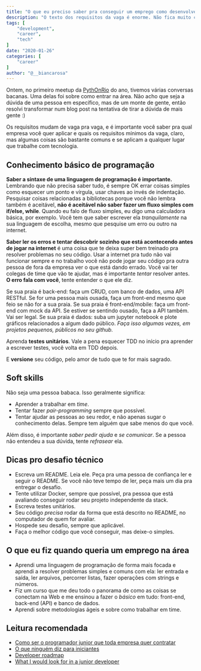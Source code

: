 ```yaml
---
title: "O que eu preciso saber pra conseguir um emprego como desenvolvedor(a)?"
description: "O texto dos requisitos da vaga é enorme. Não fica muito claro se você precisa saber tudo. Você fica em dúvida se aplica, quando aplica não tem retorno, e quando passa dessa fase, dificilmente tem feedback. Você quer aprender tudo e tem vontade de estudar o que for necessário mas afinal, o que você precisa saber pra conseguir entrar na área?"
tags: [
    "development",
    "career",
    "tech"
]
date: "2020-01-26"
categories: [
    "career"
]
author: "@__biancarosa"
---
```

Ontem, no primeiro meetup da [PythOnRio](https://www.meetup.com/pythonrio/) do ano, tivemos várias conversas bacanas. Uma delas foi sobre como entrar na área. Não acho que seja a dúvida de uma pessoa em específico, mas de um monte de gente, então resolvi transformar num blog post na tentativa de tirar a dúvida de mais gente :)

Os requisitos mudam de vaga pra vaga, e é importante você saber pra qual empresa você quer aplicar e quais os requisitos mínimos da vaga, claro, mas algumas coisas são bastante comuns e se aplicam a qualquer lugar que trabalhe com tecnologia.

## Conhecimento básico de programação

**Saber a sintaxe de uma linguagem de programação é importante.** Lembrando que não precisa saber tudo, é sempre OK errar coisas simples como esquecer um ponto e vírgula, usar chaves ao invés de indentação. Pesquisar coisas relacionadas a bibliotecas porque você não lembra também é aceitável, **não é aceitável não saber fazer um fluxo simples com if/else, while**. Quando eu falo de fluxo simples, eu digo uma calculadora básica, por exemplo. Você tem que saber escrever ela *tranquilamente* na sua linguagem de escolha, mesmo que pesquise um erro ou outro na internet.

**Saber ler os erros e tentar descobrir sozinho que está acontecendo antes de jogar na internet** é uma coisa que te deixa super bem treinado pra resolver problemas no seu código. Usar a internet pra tudo não vai funcionar sempre e no trabalho você não pode jogar seu código pra outra pessoa de fora da empresa ver o que está dando errado. Você vai ter colegas de time que vão te ajudar, mas é importante *tentar* resolver antes. **O erro fala com você**, tente entender o que ele diz.

Se sua praia é back-end: faça um CRUD, com banco de dados, uma API RESTful. Se for uma pessoa mais ousada, faça um front-end mesmo que feio se não for a sua praia.
Se sua praia é front-end/mobile: faça um front-end com mock da API. Se estiver se sentindo ousado, faça a API também. Vai ser legal.
Se sua praia é dados: suba um jupyter notebook e plote gráficos relacionados a algum dado público.
*Faça isso algumas vezes, em projetos pequenos, públicos no seu github.*

Aprenda **testes unitários**. Vale a pena esquecer TDD no início pra aprender a escrever testes, você volta em TDD depois.

E **versione** seu código, pelo amor de tudo que te for mais sagrado.

## Soft skills

Não seja uma pessoa babaca. Isso geralmente significa:
- Aprender a trabalhar em *time*.
- Tentar fazer *pair-programming* sempre que possível.
- Tentar ajudar as pessoas ao seu redor, e não apenas sugar o conhecimento delas. Sempre tem alguém que sabe menos do que você.

Além disso, é importante *saber pedir ajuda* e *se comunicar*. Se a pessoa não entendeu a sua dúvida, tente *refrasear* ela.

## Dicas pro desafio técnico

- Escreva um README. Leia ele. Peça pra uma pessoa de confiança ler e seguir o README. Se você não teve tempo de ler, peça mais um dia pra entregar o desafio.
- Tente utilizar Docker, sempre que possível, pra pessoa que está avaliando conseguir rodar seu projeto independente da stack.
- Escreva testes unitários.
- Seu código *precisa* rodar da forma que está descrito no README, no computador de quem for avaliar.
- Hospede seu desafio, sempre que aplicável.
- Faça o melhor código que você conseguir, mas deixe-o simples.

## O que eu fiz quando queria um emprego na área

- Aprendi uma linguagem de programação de forma mais focada e aprendi a resolver problemas simples e comuns com ela: ler entrada e saída, ler arquivos, percorrer listas, fazer operações com strings e números.
- Fiz um curso que me deu todo o panorama de como as coisas se conectam na Web e me ensinou a fazer o *básico* em tudo: front-end, back-end (API) e banco de dados.
- Aprendi sobre metodologias ágeis e sobre como trabalhar em time.

## Leitura recomendada

- [Como ser o programador junior que toda empresa quer contratar](https://woliveiras.com.br/posts/como-ser-o-programador-junior-que-toda-empresa-quer-contratar/)
- [O que ninguém diz para iniciantes](https://willianjusten.com.br/o-que-ninguem-diz-para-iniciantes/)
- [Developer roadmap](https://roadmap.sh/)
- [What I would look for in a junior developer](https://tosbourn.com/junior-dev/)
